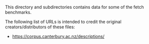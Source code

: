 This directory and subdirectories contains data for some of the fetch benchmarks.

The following list of URLs is intended to credit the original creators/distributors
of these files:

- https://corpus.canterbury.ac.nz/descriptions/